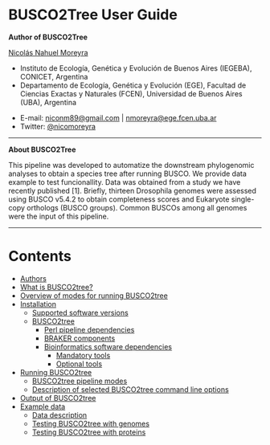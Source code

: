 # BUSCO2Tree User Guide

**Author of BUSCO2Tree**

[Nicolás Nahuel Moreyra](https://github.com/niconm89/Curriculum_Vitae)
* Instituto de Ecología, Genética y Evolución de Buenos Aires (IEGEBA), CONICET, Argentina
* Departamento de Ecología, Genética y Evolución (EGE), Facultad de Ciencias Exactas y Naturales (FCEN), Universidad de Buenos Aires (UBA), Argentina
+ E-mail: niconm89@gmail.com |  nmoreyra@ege.fcen.uba.ar
+ Twitter: [@nicomoreyra](https://twitter.com/NicoMoreyra)

---
**About BUSCO2Tree**

This pipeline was developed to automatize the downstream phylogenomic analyses to obtain a species tree after running BUSCO. 
We provide data example to test funcionallity. Data was obtained from a study we have recently published [1]. Briefly, thirteen Drosophila genomes were assessed using BUSCO v5.4.2 to obtain completeness scores and Eukaryote single-copy orthologs (BUSCO groups). Common BUSCOs among all genomes were the input of this pipeline.

---

Contents
========

-   [Authors](#author-of-BUSCO2tree)
-   [What is BUSCO2tree?](#what-is-BUSCO2tree)
-   [Overview of modes for running BUSCO2tree](#overview-of-modes-for-running-BUSCO2tree)
-   [Installation](#installation)
    -   [Supported software versions](#supported-software-versions)
    -   [BUSCO2tree](#BUSCO2tree)
        -   [Perl pipeline dependencies](#perl-pipeline-dependencies)
        -   [BRAKER components](#braker-components)
        -   [Bioinformatics software dependencies](#bioinformatics-software-dependencies)
            -   [Mandatory tools](#mandatory-tools)
            -   [Optional tools](#optional-tools)
-   [Running BUSCO2tree](#running-BUSCO2tree)
    -   [BUSCO2tree pipeline modes](#different-BUSCO2tree-pipeline-modes)
    -   [Description of selected BUSCO2tree command line options](#description-of-selected-BUSCO2tree-command-line-options)
-   [Output of BUSCO2tree](#output-of-BUSCO2tree)
-   [Example data](#example-data)
    -   [Data description](#data-description)
    -   [Testing BUSCO2tree with genomes](#testing-braker-with-genomes)
    -   [Testing BUSCO2tree with proteins](#testing-braker-with-proteins)
